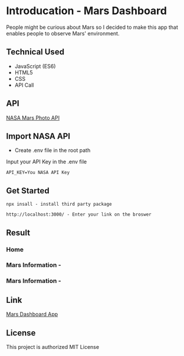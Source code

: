 # Introducation - Mars Dashboard

People might be curious about Mars so I decided to make this app that enables people to observe Mars' environment.

## Technical Used

* JavaScript (ES6)
* HTML5
* CSS
* API Call

## API 

[NASA Mars Photo API](https://github.com/chrisccerami/mars-photo-api)

## Import NASA API

* Create .env file in the root path

Input your API Key in the .env file

```
API_KEY=You NASA API Key
```

## Get Started

```
npx insall - install third party package
```

```
http://localhost:3000/ - Enter your link on the broswer
```

## Result

### Home

### Mars Information - 

### Mars Information - 

## Link 
[Mars Dashboard App](https://dinosaurs.vercel.app/)

## License

This project is authorized MIT License
